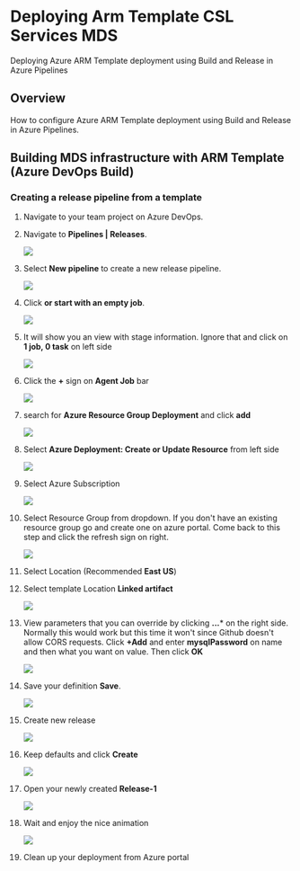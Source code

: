 # Deploying Arm Template CSL Services MDS
Deploying Azure ARM Template deployment using Build and Release in Azure Pipelines


## Overview ##

How to configure Azure ARM Template deployment using Build and Release in Azure Pipelines.

## Building MDS infrastructure with ARM Template (Azure DevOps Build) ##


### Creating a release pipeline from a template ###

1. Navigate to your team project on Azure DevOps.

1. Navigate to **Pipelines \| Releases**.

    ![](images/000.png)

1. Select **New pipeline** to create a new release pipeline.

    ![](images/001.png)

1. Click  **or start with an empty job**.

    ![](images/002.png)

1. It will show you an view with stage information. Ignore that and click on **1 job, 0 task** on left side

    ![](images/1.png)

1. Click the **+** sign on **Agent Job** bar

    ![](images/004.png)

1. search for **Azure Resource Group Deployment** and click **add**

    ![](images/005.png)

1. Select **Azure Deployment: Create or Update Resource** from left side

    ![](images/006.png)

1. Select Azure Subscription

    ![](images/007.png)
    
1. Select Resource Group from dropdown. If you don't have an existing resource group go and create one on azure portal. Come back to this step and click the refresh sign on right.

    ![](images/008.png)
    
1. Select Location (Recommended **East US**)

1. Select template Location  **Linked  artifact**
    
    ![](images/009.png)
    
1. View parameters that you can override by clicking **...*** on the right side. Normally this would work but this time it won't since Github doesn't allow CORS requests. Click **+Add** and enter **mysqlPassword** on name and then what you want on value. Then click **OK**

    ![](images/011.png)

1. Save your definition **Save**.

    ![](images/012.png)
    
1. Create new release

    ![](images/013.png)
    
1. Keep defaults and click **Create**

   ![](images/014.png)
   
1. Open your newly created **Release-1**

   ![](images/015.png)
   
1. Wait and enjoy the nice animation

   ![](images/016.png)
   
1. Clean up your deployment from Azure portal